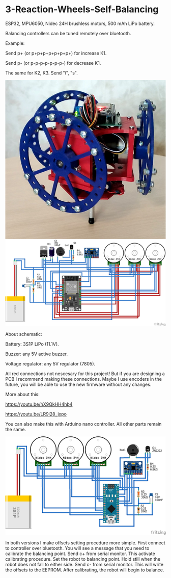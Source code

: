 # 3-Reaction-Wheels-Self-Balancing

ESP32, MPU6050, Nidec 24H brushless motors, 500 mAh LiPo battery.

Balancing controllers can be tuned remotely over bluetooth.

Example:

Send p+ (or p+p+p+p+p+p+p+) for increase K1.

Send p- (or p-p-p-p-p-p-p-) for decrease K1.

The same for K2, K3. Send "i", "s".

<img src="/pictures/3-wheel1.jpg" alt="3-Reaction-Wheels-Self-Balancing"/>

<img src="/pictures/Schematic.png" alt="3-Reaction-Wheels-Self-Balancing-Schematic"/>

About schematic:

Battery: 3S1P LiPo (11.1V). 

Buzzer: any 5V active buzzer.

Voltage regulator: any 5V regulator (7805).

All red connections not nescesary for this project! But if you are designing a PCB I recommend making these connections. Maybe I use encoders in the future, you will be able to use the new firmware without any changes.
 
More about this:

https://youtu.be/hX9QkHH4hb4

https://youtu.be/LR9i28_jxpo

You can also make this with Arduino nano controller. All other parts remain the same.

<img src="/pictures/arduino_schematic.png" alt="3-Reaction-Wheels-Self-Balancing-Schematic"/>

In both versions I make offsets setting procedure more simple. First connect to controller over bluetooth. 
You will see a message that you need to calibrate the balancing point. Send c+ from serial monitor. This activate calibrating procedure. 
Set the robot to balancing point. Hold still when the robot does not fall to either side. Send c- from serial monitor. 
This will write the offsets to the EEPROM. After calibrating, the robot will begin to balance.

